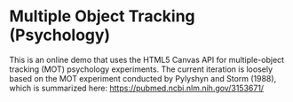 # Multiple Object Tracking (Psychology)

This is an online demo that uses the HTML5 Canvas API for multiple-object tracking (MOT) psychology experiments. The current iteration is loosely based on the MOT experiment conducted by Pylyshyn and Storm (1988), which is summarized here: https://pubmed.ncbi.nlm.nih.gov/3153671/
